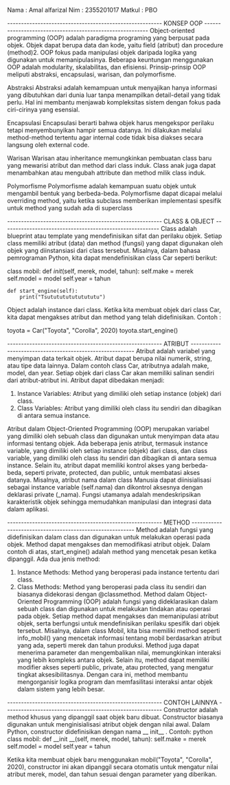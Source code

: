 Nama : Amal alfarizal Nim : 2355201017 Matkul : PBO

-------------------------------------------------------- KONSEP OOP --------------------------------------------------------- Object-oriented programming (OOP) adalah paradigma programing yang berpusat pada objek. Objek dapat berupa data dan kode, yaitu field (atribut) dan procedure (method)2. OOP fokus pada manipulasi objek daripada logika yang digunakan untuk memanipulasinya. Beberapa keuntungan menggunakan OOP adalah modularity, skalabilitas, dan efisiensi. Prinsip-prinsip OOP meliputi abstraksi, encapsulasi, warisan, dan polymorfisme.

Abstraksi Abstraksi adalah kemampuan untuk menyajikan hanya informasi yang dibutuhkan dari dunia luar tanpa menampilkan detail-detail yang tidak perlu. Hal ini membantu menjawab kompleksitas sistem dengan fokus pada ciri-cirinya yang esensial.

Encapsulasi Encapsulasi berarti bahwa objek harus mengekspor perilaku tetapi menyembunyikan hampir semua datanya. Ini dilakukan melalui method-method tertentu agar internal code tidak bisa diakses secara langsung oleh external code.

Warisan Warisan atau inheritance memungkinkan pembuatan class baru yang mewarisi atribut dan method dari class induk. Class anak juga dapat menambahkan atau mengubah attribute dan method milik class induk.

Polymorfisme Polymorfisme adalah kemampuan suatu objek untuk mengambil bentuk yang berbeda-beda. Polymorfisme dapat dicapai melalui overriding method, yaitu ketika subclass memberikan implementasi spesifik untuk method yang sudah ada di superclass

-------------------------------------------------------- CLASS & OBJECT --------------------------------------------------------- Class adalah blueprint atau template yang mendefinisikan sifat dan perilaku objek. Setiap class memiliki atribut (data) dan method (fungsi) yang dapat digunakan oleh objek yang diinstansiasi dari class tersebut. Misalnya, dalam bahasa pemrograman Python, kita dapat mendefinisikan class Car seperti berikut:

class mobil:
    def _init_(self, merek, model, tahun):
        self.make = merek
        self.model = model
        self.year = tahun

    def start_engine(self):
        print("Tsututututututututu")

Object adalah instance dari class. Ketika kita membuat objek dari class Car, kita dapat mengakses atribut dan method yang telah didefinisikan. Contoh :

toyota = Car("Toyota", "Corolla", 2020)
toyota.start_engine()

-------------------------------------------------------- ATRIBUT --------------------------------------------------------- Atribut adalah variabel yang menyimpan data terkait objek. Atribut dapat berupa nilai numerik, string, atau tipe data lainnya. Dalam contoh class Car, atributnya adalah make, model, dan year. Setiap objek dari class Car akan memiliki salinan sendiri dari atribut-atribut ini. Atribut dapat dibedakan menjadi:

1. Instance Variables: Atribut yang dimiliki oleh setiap instance (objek) dari class.
2. Class Variables: Atribut yang dimiliki oleh class itu sendiri dan dibagikan di antara semua instance.

Atribut dalam Object-Oriented Programming (OOP) merupakan variabel yang dimiliki oleh sebuah class dan digunakan untuk menyimpan data atau informasi tentang objek. Ada beberapa jenis atribut, termasuk instance variable, yang dimiliki oleh setiap instance (objek) dari class, dan class variable, yang dimiliki oleh class itu sendiri dan dibagikan di antara semua instance. Selain itu, atribut dapat memiliki kontrol akses yang berbeda-beda, seperti private, protected, dan public, untuk membatasi akses datanya. Misalnya, atribut nama dalam class Manusia dapat diinisialisasi sebagai instance variable (self.nama) dan dikontrol aksesnya dengan deklarasi private (_nama). Fungsi utamanya adalah mendeskripsikan karakteristik objek sehingga memudahkan manipulasi dan integrasi data dalam aplikasi.

-------------------------------------------------------- METHOD --------------------------------------------------------- Method adalah fungsi yang didefinisikan dalam class dan digunakan untuk melakukan operasi pada objek. Method dapat mengakses dan memodifikasi atribut objek. Dalam contoh di atas, start_engine() adalah method yang mencetak pesan ketika dipanggil. Ada dua jenis method:
1. Instance Methods: Method yang beroperasi pada instance tertentu dari class.
2. Class Methods: Method yang beroperasi pada class itu sendiri dan biasanya didekorasi dengan @classmethod.
Method dalam Object-Oriented Programming (OOP) adalah fungsi yang dideklarasikan dalam sebuah class dan digunakan untuk melakukan tindakan atau operasi pada objek. Setiap method dapat mengakses dan memanipulasi atribut objek, serta berfungsi untuk mendefinisikan perilaku spesifik dari objek tersebut. Misalnya, dalam class Mobil, kita bisa memiliki method seperti info_mobil() yang mencetak informasi tentang mobil berdasarkan atribut yang ada, seperti merek dan tahun produksi. Method juga dapat menerima parameter dan mengembalikan nilai, memungkinkan interaksi yang lebih kompleks antara objek. Selain itu, method dapat memiliki modifier akses seperti public, private, atau protected, yang mengatur tingkat aksesibilitasnya. Dengan cara ini, method membantu mengorganisir logika program dan memfasilitasi interaksi antar objek dalam sistem yang lebih besar.

-------------------------------------------------------- CONTOH LAINNYA --------------------------------------------------------- Constructor adalah method khusus yang dipanggil saat objek baru dibuat. Constructor biasanya digunakan untuk menginisialisasi atribut objek dengan nilai awal. Dalam Python, constructor didefinisikan dengan nama __ init__ . Contoh: python class mobil: def __init __(self, merek, model, tahun): self.make = merek self.model = model self.year = tahun

Ketika kita membuat objek baru menggunakan mobil("Toyota", "Corolla", 2020), constructor ini akan dipanggil secara otomatis untuk mengatur nilai atribut merek, model, dan tahun sesuai dengan parameter yang diberikan.